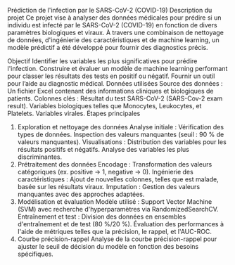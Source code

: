 Prédiction de l'infection par le SARS-CoV-2 (COVID-19)
Description du projet
Ce projet vise à analyser des données médicales pour prédire si un individu est infecté par le SARS-CoV-2 (COVID-19) en fonction de divers paramètres biologiques et viraux. À travers une combinaison de nettoyage de données, d'ingénierie des caractéristiques et de machine learning, un modèle prédictif a été développé pour fournir des diagnostics précis.

Objectif
Identifier les variables les plus significatives pour prédire l'infection.
Construire et évaluer un modèle de machine learning performant pour classer les résultats des tests en positif ou négatif.
Fournir un outil pour l’aide au diagnostic médical.
Données utilisées
Source des données : Un fichier Excel contenant des informations cliniques et biologiques de patients.
Colonnes clés :
Résultat du test SARS-CoV-2 (SARS-Cov-2 exam result).
Variables biologiques telles que Monocytes, Leukocytes, et Platelets.
Variables virales.
Étapes principales
1. Exploration et nettoyage des données
Analyse initiale :
Vérification des types de données.
Inspection des valeurs manquantes (seuil : 90 % de valeurs manquantes).
Visualisations :
Distribution des variables pour les résultats positifs et négatifs.
Analyse des variables les plus discriminantes.
2. Prétraitement des données
Encodage :
Transformation des valeurs catégoriques (ex. positive → 1, negative → 0).
Ingénierie des caractéristiques :
Ajout de nouvelles colonnes, telles que est malade, basée sur les résultats viraux.
Imputation :
Gestion des valeurs manquantes avec des approches adaptées.
3. Modélisation et évaluation
Modèle utilisé : Support Vector Machine (SVM) avec recherche d'hyperparamètres via RandomizedSearchCV.
Entraînement et test :
Division des données en ensembles d'entraînement et de test (80 %/20 %).
Évaluation des performances à l'aide de métriques telles que la précision, le rappel, et l'AUC-ROC.
4. Courbe précision-rappel
Analyse de la courbe précision-rappel pour ajuster le seuil de décision du modèle en fonction des besoins spécifiques.

